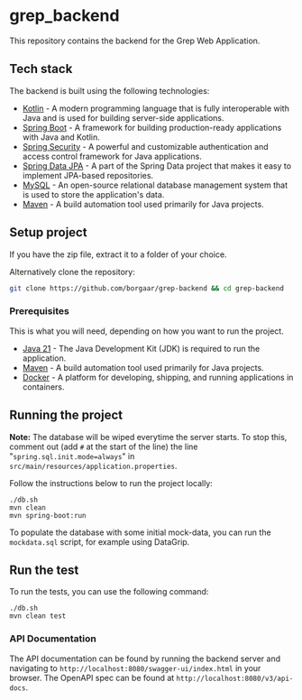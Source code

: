 # grep_backend

This repository contains the backend for the Grep Web Application.

## Tech stack

The backend is built using the following technologies:

- [Kotlin](https://kotlinlang.org/) - A modern programming language that is fully interoperable with Java and is used for building server-side applications.
- [Spring Boot](https://spring.io/projects/spring-boot) - A framework for building production-ready applications with Java and Kotlin.
- [Spring Security](https://spring.io/projects/spring-security) - A powerful and customizable authentication and access control framework for Java applications.
- [Spring Data JPA](https://spring.io/projects/spring-data-jpa) - A part of the Spring Data project that makes it easy to implement JPA-based repositories.
- [MySQL](https://www.mysql.com/) - An open-source relational database management system that is used to store the application's data.
- [Maven](https://maven.apache.org/) - A build automation tool used primarily for Java projects.

## Setup project

If you have the zip file, extract it to a folder of your choice.

Alternatively clone the repository:

```bash
git clone https://github.com/borgaar/grep-backend && cd grep-backend
```

### Prerequisites
This is what you will need, depending on how you want to run the project.

- [Java 21](https://www.oracle.com/java/technologies/javase/jdk21-archive-downloads.html) - The Java Development Kit (JDK) is required to run the application.
- [Maven](https://maven.apache.org/) - A build automation tool used primarily for Java projects.
- [Docker](https://www.docker.com/) - A platform for developing, shipping, and running applications in containers.

## Running the project

**Note:** The database will be wiped everytime the server starts. To stop this, comment out (add `#` at the start of the line) the line "`spring.sql.init.mode=always`" in `src/main/resources/application.properties`.

Follow the instructions below to run the project locally:

```
./db.sh
mvn clean
mvn spring-boot:run
```

To populate the database with some initial mock-data, you can run the `mockdata.sql` script, for example using DataGrip.

## Run the test

To run the tests, you can use the following command:

```
./db.sh
mvn clean test
```

### API Documentation

The API documentation can be found by running the backend server and navigating to `http://localhost:8080/swagger-ui/index.html` in your browser.
The OpenAPI spec can be found at `http://localhost:8080/v3/api-docs`.
